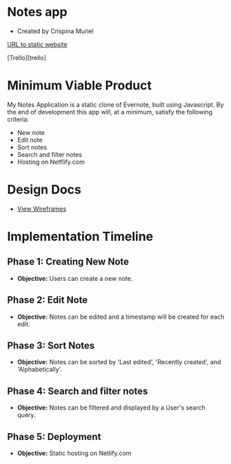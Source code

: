 # Notes app
* Created by Crispina Muriel

[URL to static website](https://serene-curie-1c34d4.netlify.com/)

[Trello][trello]

# Minimum Viable Product

My Notes Application is a static clone of Evernote, built using Javascript. By the end of development this app will, at a minimum, satisfy the following criteria:

* New note
* Edit note
* Sort notes
* Search and filter notes
* Hosting on Netflify.com

# Design Docs

* [View Wireframes](./wireframes)

# Implementation Timeline

## Phase 1: Creating New Note 
* **Objective:** Users can create a new note.

## Phase 2: Edit Note
* **Objective:** Notes can be edited and a timestamp will be created for each edit.

## Phase 3: Sort Notes 
* **Objective:** Notes can be sorted by 'Last edited', 'Recently created', and 'Alphabetically'. 

## Phase 4: Search and filter notes
* **Objective:** Notes can be filtered and displayed by a User's search query.

## Phase 5: Deployment
* **Objective:** Static hosting on Netlify.com





